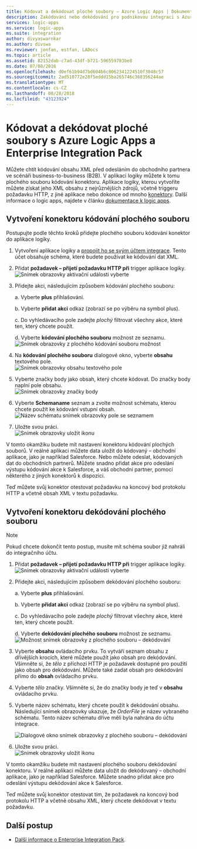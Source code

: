 ```yaml
---
title: Kódovat a dekódovat ploché soubory – Azure Logic Apps | Dokumentace Microsoftu
description: Zakódování nebo dekódování pro podnikovou integraci s Azure Logic Apps a Enterprise Integration Pack plochých souborů
services: logic-apps
ms.service: logic-apps
ms.suite: integration
author: divyaswarnkar
ms.author: divswa
ms.reviewer: jonfan, estfan, LADocs
ms.topic: article
ms.assetid: 82152dab-c7ad-43df-b721-596559703be8
ms.date: 07/08/2016
ms.openlocfilehash: d0ef61b94d7bd604b6c0062341224510f3048c57
ms.sourcegitcommit: 2ad510772e28f5eddd15ba265746c368356244ae
ms.translationtype: MT
ms.contentlocale: cs-CZ
ms.lasthandoff: 08/28/2018
ms.locfileid: "43123924"
---
```

# <a name="encode-or-decode-flat-files-with-azure-logic-apps-and-enterprise-integration-pack"></a>Kódovat a dekódovat ploché soubory s Azure Logic Apps a Enterprise Integration Pack

Můžete chtít kódování obsahu XML před odesláním do obchodního partnera ve scénáři business-to-business (B2B). V aplikaci logiky můžete k tomu plochého souboru kódování konektoru. Aplikace logiky, kterou vytvoříte můžete získat jeho XML obsahu z nejrůznějších zdrojů, včetně triggeru požadavku HTTP, z jiné aplikace nebo dokonce od mnoho [konektory](../connectors/apis-list.md). Další informace o logic apps, najdete v článku [dokumentace k logic apps](logic-apps-overview.md "Další informace o Logic apps").  

## <a name="create-the-flat-file-encoding-connector"></a>Vytvoření konektoru kódování plochého souboru
Postupujte podle těchto kroků přidejte plochého souboru kódování konektor do aplikace logiky.

1. Vytvoření aplikace logiky a [propojit ho se svým účtem integrace](logic-apps-enterprise-integration-accounts.md "se naučíte, jak propojit účet integrace aplikace logiky"). Tento účet obsahuje schéma, které budete používat ke kódování dat XML.  
1. Přidat **požadavek – přijetí požadavku HTTP při** trigger aplikace logiky.  
   ![Snímek obrazovky aktivační události vyberte](./media/logic-apps-enterprise-integration-b2b/flatfile-1.png)    
1. Přidejte akci, následujícím způsobem kódování plochého souboru:
   
    a. Vyberte **plus** přihlašování.
   
    b. Vyberte **přidat akci** odkaz (zobrazí se po výběru na symbol plus).
   
    c. Do vyhledávacího pole zadejte *plochý* filtrovat všechny akce, které ten, který chcete použít.
   
    d. Vyberte **kódování plochého souboru** možnost ze seznamu.   
   ![Snímek obrazovky z plochého kódování souboru možnost](media/logic-apps-enterprise-integration-flatfile/flatfile-2.png)   
1. Na **kódování plochého souboru** dialogové okno, vyberte **obsahu** textového pole.  
   ![Snímek obrazovky obsahu textového pole](media/logic-apps-enterprise-integration-flatfile/flatfile-3.png)  
1. Vyberte značky body jako obsah, který chcete kódovat. Do značky body naplní pole obsahu.     
   ![Snímek obrazovky značky body](media/logic-apps-enterprise-integration-flatfile/flatfile-4.png)  
1. Vyberte **Schemaname** seznam a zvolte možnost schématu, kterou chcete použít ke kódování vstupní obsah.    
   ![Název schématu snímek obrazovky pole se seznamem](media/logic-apps-enterprise-integration-flatfile/flatfile-5.png)  
1. Uložte svou práci.   
   ![Snímek obrazovky uložit ikonu](media/logic-apps-enterprise-integration-flatfile/flatfile-6.png)  

V tomto okamžiku budete mít nastavení konektoru kódování plochých souborů. V reálné aplikaci můžete data uložit do kódovaný – obchodní aplikace, jako je například Salesforce. Nebo můžete odeslat, kódovaných dat do obchodních partnerů. Můžete snadno přidat akce pro odeslání výstupu kódování akce k Salesforce, a váš obchodní partner, pomocí některého z jiných konektorů k dispozici.

Teď můžete svůj konektor otestovat požadavku na koncový bod protokolu HTTP a včetně obsah XML v textu požadavku.  

## <a name="create-the-flat-file-decoding-connector"></a>Vytvoření konektoru dekódování plochého souboru

> [!NOTE]
> Pokud chcete dokončit tento postup, musíte mít schéma soubor již nahráli do integračního účtu.

1. Přidat **požadavek – přijetí požadavku HTTP při** trigger aplikace logiky.  
   ![Snímek obrazovky aktivační události vyberte](./media/logic-apps-enterprise-integration-b2b/flatfile-1.png)    
1. Přidejte akci, následujícím způsobem dekódování plochého souboru:
   
    a. Vyberte **plus** přihlašování.
   
    b. Vyberte **přidat akci** odkaz (zobrazí se po výběru na symbol plus).
   
    c. Do vyhledávacího pole zadejte *plochý* filtrovat všechny akce, které ten, který chcete použít.
   
    d. Vyberte **dekódování plochého souboru** možnost ze seznamu.   
   ![Možnost snímek obrazovky z plochého souboru – dekódování](media/logic-apps-enterprise-integration-flatfile/flatfile-2.png)   
1. Vyberte **obsahu** ovládacího prvku. To vytváří seznam obsahu z dřívějších krocích, které můžete použít jako obsah pro dekódování. Všimněte si, že *tělo* z příchozí HTTP je požadavek dostupné pro použití jako obsah pro dekódování. Můžete také zadat obsah pro dekódování přímo do **obsah** ovládacího prvku.     
1. Vyberte *tělo* značky. Všimněte si, že do značky body je teď v **obsahu** ovládacího prvku.
1. Vyberte název schématu, který chcete použít k dekódování obsahu. Následující snímek obrazovky ukazuje, že *OrderFile* je název vybraného schématu. Tento název schématu dříve měli byla nahrána do účtu integrace.
   
   ![Dialogové okno snímek obrazovky z plochého souboru – dekódování](media/logic-apps-enterprise-integration-flatfile/flatfile-decode-1.png)    
1. Uložte svou práci.  
   ![Snímek obrazovky uložit ikonu](media/logic-apps-enterprise-integration-flatfile/flatfile-6.png)    

V tomto okamžiku budete mít nastavení plochého souboru dekódování konektoru. V reálné aplikaci můžete data uložit do dekódovaný – obchodní aplikace, jako je například Salesforce. Můžete snadno přidat akce pro odeslání výstupu dekódování akce k Salesforce.

Teď můžete svůj konektor otestovat tím, že požadavek na koncový bod protokolu HTTP a včetně obsahu XML, který chcete dekódovat v textu požadavku.  

## <a name="next-steps"></a>Další postup
* [Další informace o Enterprise Integration Pack](logic-apps-enterprise-integration-overview.md "přečtěte si víc o Enterprise Integration Pack").  

